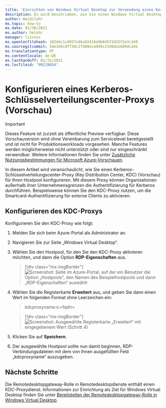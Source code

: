 ```yaml
---
title: 'Einrichten von Windows Virtual Desktop zur Verwendung eines Kerberos-Schlüsselverteilungscenter-Proxys: Azure'
description: Es wird beschrieben, wie Sie einen Windows Virtual Desktop-Hostpool für die Verwendung eines Kerberos-Schlüsselverteilungscenter-Proxys einrichten.
author: Heidilohr
ms.topic: how-to
ms.date: 01/30/2021
ms.author: helohr
manager: lizross
ms.openlocfilehash: 102ddc1c8937c66a92416ddb6d5f2d25f2a3c349
ms.sourcegitcommit: 54e1d4cdff28c2fd88eca949c2190da1b09dca91
ms.translationtype: HT
ms.contentlocale: de-DE
ms.lasthandoff: 01/31/2021
ms.locfileid: "99219654"
---
```

# <a name="configure-a-kerberos-key-distribution-center-proxy-preview"></a>Konfigurieren eines Kerberos-Schlüsselverteilungscenter-Proxys (Vorschau)

> [!IMPORTANT]
> Dieses Feature ist zurzeit als öffentliche Preview verfügbar.
> Diese Vorschauversion wird ohne Vereinbarung zum Servicelevel bereitgestellt und ist nicht für Produktionsworkloads vorgesehen. Manche Features werden möglicherweise nicht unterstützt oder sind nur eingeschränkt verwendbar.
> Weitere Informationen finden Sie unter [Zusätzliche Nutzungsbestimmungen für Microsoft Azure-Vorschauen](https://azure.microsoft.com/support/legal/preview-supplemental-terms/).

In diesem Artikel wird veranschaulicht, wie Sie einen Kerberos-Schlüsselverteilungscenter-Proxy (Key Distribution Center, KDC) (Vorschau) für Ihren Hostpool konfigurieren. Mit diesem Proxy können Organisationen außerhalb ihrer Unternehmensgrenzen die Authentifizierung für Kerberos durchführen. Beispielsweise können Sie den KDC-Proxy nutzen, um die Smartcard-Authentifizierung für externe Clients zu aktivieren.

## <a name="how-to-configure-the-kdc-proxy"></a>Konfigurieren des KDC-Proxys

Konfigurieren Sie den KDC-Proxy wie folgt:

1. Melden Sie sich beim Azure-Portal als Administrator an.

2. Navigieren Sie zur Seite „Windows Virtual Desktop“.

3. Wählen Sie den Hostpool, für den Sie den KDC-Proxy aktivieren möchten, und dann die Option **RDP-Eigenschaften** aus.

    > [!div class="mx-imgBorder"]
    > ![Screenshot: Seite im Azure-Portal, auf der ein Benutzer die Option „Hostpools“, den Namen des Beispielhostpools und dann „RDP-Eigenschaften“ auswählt](media/rdp-properties.png)

4. Wählen Sie die Registerkarte **Erweitert** aus, und geben Sie dann einen Wert im folgenden Format ohne Leerzeichen ein:

    > kdcproxyname:s:\<fqdn\>

    > [!div class="mx-imgBorder"]
    > ![Screenshot: Ausgewählte Registerkarte „Erweitert“ mit eingegebenem Wert (Schritt 4)](media/advanced-tab-selected.png)

5. Klicken Sie auf **Speichern**.

6. Der ausgewählte Hostpool sollte nun damit beginnen, RDP-Verbindungsdateien mit dem von Ihnen ausgefüllten Feld „kdcproxyname“ auszugeben.

## <a name="next-steps"></a>Nächste Schritte

Die Remotedesktopgateway-Rolle in Remotedesktopdienste enthält einen KDC-Proxydienst. Informationen zur Einrichtung als Ziel für Windows Virtual Desktop finden Sie unter [Bereitstellen der Remotedesktopgateway-Rolle in Windows Virtual Desktop](rd-gateway-role.md).
